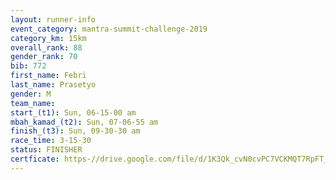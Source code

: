 ```yaml
---
layout: runner-info 
event_category: mantra-summit-challenge-2019 
category_km: 15km 
overall_rank: 88
gender_rank: 70
bib: 772
first_name: Febri
last_name: Prasetyo
gender: M
team_name: 
start_(t1): Sun, 06-15-00 am
mbah_kamad_(t2): Sun, 07-06-55 am
finish_(t3): Sun, 09-30-30 am
race_time: 3-15-30
status: FINISHER
certficate: https-//drive.google.com/file/d/1K3Qk_cvN0cvPC7VCKMQT7RpFT_RafJnU/view?usp=sharing
---
```

